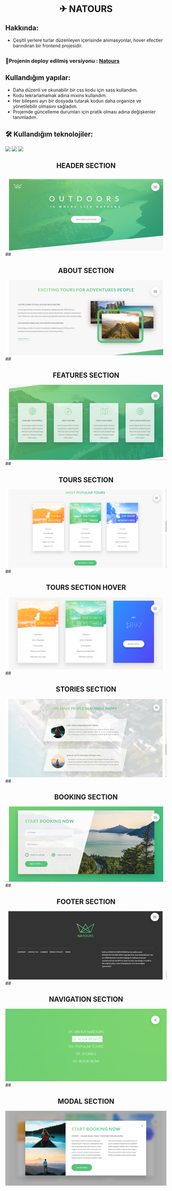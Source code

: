 # <h1 align="center"> ✈ NATOURS </h1>
<!--Forkify-App i, The Complate Javascript Course - 'Jonas Schmedtmann' eşliğinde  oluşturdum.-->
## Hakkında:
* Çeşitli yerlere turlar düzenleyen içerisinde animasyonlar, hover efectler barındıran bir frontend projesidir.

## <h3>🔴Projenin deploy edilmiş versiyonu : <a href="************">Natours</a></h3>
 

## Kullandığım yapılar:
* Daha düzenli ve okunabilir bir css kodu  için sass kullandım.
* Kodu tekrarlamamak adına mixins kullandım.
* Her bileşeni ayrı bir dosyada tutarak kodun daha organize ve yönetilebilir olmasını sağladım.
* Projemde güncelleme durumları için pratik olması adına değişkenler tanımladım.

## 🛠 Kullandığım teknolojiler:
 <img src="https://img.shields.io/badge/-JavaScript-black?style=flat&logo=javascript"/> <img src="https://img.shields.io/badge/-SCSS-pink?style=flat&logo=scss"/> <img src="https://img.shields.io/badge/-HTML5-E34F26?style=flat&logo=html5&logoColor=white">

## <h2 align="center">HEADER SECTION</h2>
<img src="readme-img/natours1.png"/>
## <h2 align="center">ABOUT SECTION</h2>
<img src="readme-img/natours2.png"/>
## <h2 align="center">FEATURES SECTION</h2>
<img src="readme-img/natours3.png"/>
## <h2 align="center">TOURS SECTION</h2>
<img src="readme-img/natours4.png"/>
## <h2 align="center">TOURS SECTION HOVER</h2>
<img src="readme-img/natours4_1.png"/>
## <h2 align="center">STORIES SECTION</h2>
<img src="readme-img/natours5.png"/>
## <h2 align="center">BOOKING SECTION</h2>
<img src="readme-img/natours6.png"/>
## <h2 align="center">FOOTER SECTION</h2>
<img src="readme-img/natours7.png"/>
## <h2 align="center">NAVIGATION SECTION</h2>
<img src="readme-img/natours8.png"/>
## <h2 align="center">MODAL SECTION</h2>
<img src="readme-img/natours9.png"/>
